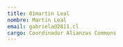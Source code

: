 ```yaml
---
title: 01martin Leal
nombre: Martin Leal
email: gabriela@2811.cl
cargo: Coordinador Alianzas Commons
---
```


